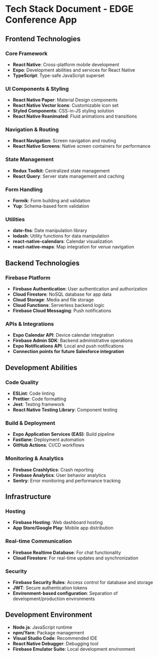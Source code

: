 # Tech Stack Document - EDGE Conference App

## Frontend Technologies

### Core Framework
- **React Native**: Cross-platform mobile development
- **Expo**: Development abilities and services for React Native
- **TypeScript**: Type-safe JavaScript superset

### UI Components & Styling
- **React Native Paper**: Material Design components
- **React Native Vector Icons**: Customizable icon set
- **Styled Components**: CSS-in-JS styling solution
- **React Native Reanimated**: Fluid animations and transitions

### Navigation & Routing
- **React Navigation**: Screen navigation and routing
- **React Native Screens**: Native screen containers for performance

### State Management
- **Redux Toolkit**: Centralized state management
- **React Query**: Server state management and caching

### Form Handling
- **Formik**: Form building and validation
- **Yup**: Schema-based form validation

### Utilities
- **date-fns**: Date manipulation library
- **lodash**: Utility functions for data manipulation
- **react-native-calendars**: Calendar visualization
- **react-native-maps**: Map integration for venue navigation

## Backend Technologies

### Firebase Platform
- **Firebase Authentication**: User authentication and authorization
- **Cloud Firestore**: NoSQL database for app data
- **Cloud Storage**: Media and file storage
- **Cloud Functions**: Serverless backend logic
- **Firebase Cloud Messaging**: Push notifications

### APIs & Integrations
- **Expo Calendar API**: Device calendar integration
- **Firebase Admin SDK**: Backend administrative operations
- **Expo Notifications API**: Local and push notifications
- **Connection points for future Salesforce integration**

## Development Abilities

### Code Quality
- **ESLint**: Code linting
- **Prettier**: Code formatting
- **Jest**: Testing framework
- **React Native Testing Library**: Component testing

### Build & Deployment
- **Expo Application Services (EAS)**: Build pipeline
- **Fastlane**: Deployment automation
- **GitHub Actions**: CI/CD workflows

### Monitoring & Analytics
- **Firebase Crashlytics**: Crash reporting
- **Firebase Analytics**: User behavior analytics
- **Sentry**: Error monitoring and performance tracking

## Infrastructure

### Hosting
- **Firebase Hosting**: Web dashboard hosting
- **App Store/Google Play**: Mobile app distribution

### Real-time Communication
- **Firebase Realtime Database**: For chat functionality
- **Cloud Firestore**: For real-time updates and synchronization

### Security
- **Firebase Security Rules**: Access control for database and storage
- **JWT**: Secure authentication tokens
- **Environment-based configuration**: Separation of development/production environments

## Development Environment
- **Node.js**: JavaScript runtime
- **npm/Yarn**: Package management
- **Visual Studio Code**: Recommended IDE
- **React Native Debugger**: Debugging tool
- **Firebase Emulator Suite**: Local development environment
